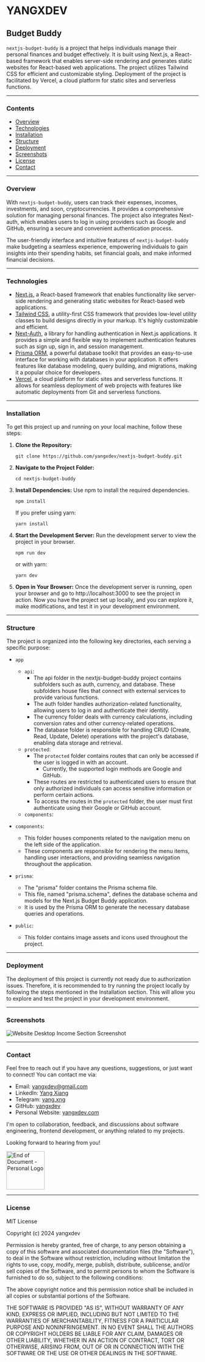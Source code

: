 # YANGXDEV

## Budget Buddy

`nextjs-budget-buddy` is a project that helps individuals manage their personal finances and budget effectively. It is built using Next.js, a React-based framework that enables server-side rendering and generates static websites for React-based web applications. The project utilizes Tailwind CSS for efficient and customizable styling. Deployment of the project is facilitated by Vercel, a cloud platform for static sites and serverless functions.

---

### Contents

- [Overview](#overview)
- [Technologies](#technologies)
- [Installation](#installation)
- [Structure](#structure)
- [Deployment](#deployment)
- [Screenshots](#screenshots)
- [License](#license)
- [Contact](#contact)

---

### Overview

With `nextjs-budget-buddy`, users can track their expenses, incomes, investments, and soon, cryptocurrencies. It provides a comprehensive solution for managing personal finances. The project also integrates Next-auth, which enables users to log in using providers such as Google and GitHub, ensuring a secure and convenient authentication process.

The user-friendly interface and intuitive features of `nextjs-budget-buddy` make budgeting a seamless experience, empowering individuals to gain insights into their spending habits, set financial goals, and make informed financial decisions.

---

### Technologies

- [Next.js](https://nextjs.org/), a React-based framework that enables functionality like server-side rendering and generating static websites for React-based web applications.
- [Tailwind CSS](https://tailwindcss.com/), a utility-first CSS framework that provides low-level utility classes to build designs directly in your markup. It's highly customizable and efficient.
- [Next-Auth](https://next-auth.js.org/), a library for handling authentication in Next.js applications. It provides a simple and flexible way to implement authentication features such as sign up, sign in, and session management.
- [Prisma ORM](https://www.prisma.io/), a powerful database toolkit that provides an easy-to-use interface for working with databases in your application. It offers features like database modeling, query building, and migrations, making it a popular choice for developers.
- [Vercel](https://vercel.com), a cloud platform for static sites and serverless functions. It allows for seamless deployment of web projects with features like automatic deployments from Git and serverless functions.

---

### Installation

To get this project up and running on your local machine, follow these steps:

1. **Clone the Repository:**
   ```
   git clone https://github.com/yangxdev/nextjs-budget-buddy.git
   ```
2. **Navigate to the Project Folder:**
   ```
   cd nextjs-budget-buddy
   ```
3. **Install Dependencies:**
   Use npm to install the required dependencies.
   ```
   npm install
   ```
   If you prefer using yarn:
   ```
   yarn install
   ```
4. **Start the Development Server:**
   Run the development server to view the project in your browser.
   ```
   npm run dev
   ```
   or with yarn:
   ```
   yarn dev
   ```
5. **Open in Your Browser:**
   Once the development server is running, open your browser and go to http://localhost:3000 to see the project in action.
   Now you have the project set up locally, and you can explore it, make modifications, and test it in your development environment.

---

### Structure

The project is organized into the following key directories, each serving a specific purpose:
- `app`
    - `api`: 
        - The api folder in the nextjs-budget-buddy project contains subfolders such as auth, currency, and database. These subfolders house files that connect with external services to provide various functions.
        - The auth folder handles authorization-related functionality, allowing users to log in and authenticate their identity.
        - The currency folder deals with currency calculations, including conversion rates and other currency-related operations.
        - The database folder is responsible for handling CRUD (Create, Read, Update, Delete) operations with the project's database, enabling data storage and retrieval.
    - `protected`:
         - The `protected` folder contains routes that can only be accessed if the user is logged in with an account.
            - Currently, the supported login methods are Google and GitHub.
         - These routes are restricted to authenticated users to ensure that only authorized individuals can access sensitive information or perform certain actions.
         - To access the routes in the `protected` folder, the user must first authenticate using their Google or GitHub account.
    - `components`:

- `components`:
    - This folder houses components related to the navigation menu on the left side of the application.
    - These components are responsible for rendering the menu items, handling user interactions, and providing seamless navigation throughout the application.
- `prisma`:
    - The "prisma" folder contains the Prisma schema file.
    - This file, named "prisma.schema", defines the database schema and models for the Next.js Budget Buddy application.
    - It is used by the Prisma ORM to generate the necessary database queries and operations.
- `public`:
    - This folder contains image assets and icons used throughout the project.
<!-- - `app`
  - `components`
    - `content`: Contains components related to content sections, such as project descriptions and educational background.
    - `functional`: Encompasses functional components that handle specific features or functionalities.
    - `ui`: Houses reusable UI components for consistent styling and design patterns
  - `css`. Holds the project's styles using the `styles.module.css` file.
- `public`
  - `cv`: Hosts the Curriculum Vitae (CV) in PDF format for easy access.
  - `logos`: Stores logos used throughout the project.
  - `personal`: Contains images related to personal projects, providing visual representations.
  - `university`: Includes images related to university projects, showcasing academic endeavors.

#### Additional Notes:

- **Modular Components**: The division of components into content, functional, and ui within the app directory promotes modularity, making it easier to manage and reuse code.

- **Styles**: Centralized styling is maintained in the app/css directory through the styles.module.css file, ensuring a consistent and organized approach to styling.

- **Resource Storage**: The public directory serves as a centralized location for static assets, including the CV, project logos, and images related to both personal and university projects. -->

---

### Deployment
The deployment of this project is currently not ready due to authorization issues. Therefore, it is recommended to try running the project locally by following the steps mentioned in the Installation section. This will allow you to explore and test the project in your development environment.

<!-- This project is currently deployed on Vercel for personal use. If you wish to deploy a similar project, follow these steps:

#### Prerequisites:

- **Vercel Account**: Ensure you have an account on [Vercel](https://vercel.com). If not, sign up for a free account.

#### Deployment Steps:

1. **Connect Repository:**
   - Log in to your Vercel account.
   - Navigate to the dashboard and click on "Import Project."
   - Select the repository where your project is hosted.
2. **Configure Settings:**
   - Choose the branch you want to deploy (e.g., main or master).
   - Set the build command to match your project setup (e.g., npm run build).
3. **Environment Variables:**
   - If your project requires environment variables, configure them in the Vercel dashboard under the project settings.
4. **Deploy:**
   - Click on the "Deploy" button to initiate the deployment process.

#### Accessing the Dashboard:

To access the dashboard:

1. [Log in to Vercel](https://vercel.com/login).
2. Navigate to the dashboard to view deployment details, logs, and project settings.

#### Updating the Deployment:

For any updates or changes to the project, simply push the changes to the connected branch. Vercel will automatically trigger a new deployment. -->

---

### Screenshots

![Website Desktop Income Section Screenshot](./public/nextjs-budget-buddy-preview1.PNG)

<!-- <div class="flex">
    <img src="/public/readme/mobile_portfolio.png" alt="Website Mobile Portfolio Section Screenshot" width="400">&nbsp;&nbsp;
</div> -->

---

### Contact

Feel free to reach out if you have any questions, suggestions, or just want to connect! You can contact me via:

- Email: yangxdev@gmail.com
- LinkedIn: [Yang Xiang](https://www.linkedin.com/in/yangxng/)
- Telegram: [yang.xng](https://t.me/yangxng)
- GitHub: [yangxdev](https://github.com/yangxdev)
- Personal Website: [yangxdev.com](https://www.yangxdev.com)

I'm open to collaboration, feedback, and discussions about software engineering, frontend development, or anything related to my projects.

Looking forward to hearing from you!

 <img src="./public/logo_small_gray.jpg" alt="End of Document - Personal Logo" width="100">

---

### License

MIT License

Copyright (c) 2024 yangxdev

Permission is hereby granted, free of charge, to any person obtaining a copy
of this software and associated documentation files (the "Software"), to deal
in the Software without restriction, including without limitation the rights
to use, copy, modify, merge, publish, distribute, sublicense, and/or sell
copies of the Software, and to permit persons to whom the Software is
furnished to do so, subject to the following conditions:

The above copyright notice and this permission notice shall be included in all
copies or substantial portions of the Software.

THE SOFTWARE IS PROVIDED "AS IS", WITHOUT WARRANTY OF ANY KIND, EXPRESS OR
IMPLIED, INCLUDING BUT NOT LIMITED TO THE WARRANTIES OF MERCHANTABILITY,
FITNESS FOR A PARTICULAR PURPOSE AND NONINFRINGEMENT. IN NO EVENT SHALL THE
AUTHORS OR COPYRIGHT HOLDERS BE LIABLE FOR ANY CLAIM, DAMAGES OR OTHER
LIABILITY, WHETHER IN AN ACTION OF CONTRACT, TORT OR OTHERWISE, ARISING FROM,
OUT OF OR IN CONNECTION WITH THE SOFTWARE OR THE USE OR OTHER DEALINGS IN THE
SOFTWARE.